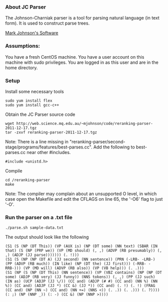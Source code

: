 ### About JC Parser

The Johnson-Charniak parser is a tool for parsing natural language (in text form). 
It is used to construct parse trees.

[Mark Johnson's Software](http://http://web.science.mq.edu.au/~mjohnson/Software.htm) 

### Assumptions:
You have a fresh CentOS machine. You have a user account on this machine with sudo privileges. You are logged in as this user and are in the home directory.

### Setup
Install some necessary tools
 
    sudo yum install flex
    sudo yum install gcc-c++

Obtain the JC Parser source code

    wget http://web.science.mq.edu.au/~mjohnson/code/reranking-parser-2011-12-17.tgz
    tar -zxvf reranking-parser-2011-12-17.tgz

Note: There is a line missing in "reranking-parser/second-stage/programs/features/best-parses.cc". Add the following to best-parses.cc near other #includes.

    #include <unistd.h>

Compile

    cd /reranking-parser
    make
    
Note: The compiler may complain about an unsupported O level, in which case open the Makefile and edit the CFLAGS on line 65, the '-O6' flag to just '-O'.    
    

### Run the parser on a .txt file
  
    ./parse.sh sample-data.txt

The output should look like the following

    
    (S1 (S (NP (DT This)) (VP (AUX is) (NP (DT some) (NN text) (SBAR (IN that) (S (NP (PRP we)) (VP (MD should) (, ,) (ADVP (RB presumably)) (, ,) (ADJP (JJ parse))))))) (. !)))
    (S1 (S (NP (NP (DT A) (JJ second) (NN sentence)) (PRN (-LRB- -LRB-) (PP (ADVP (RB much)) (IN like) (NP (DT the) (JJ first))) (-RRB- -RRB-))) (VP (MD will) (ADVP (RB also)) (VP (VB help))) (. .)))
    (S1 (NP (S (NP (DT This) (NN sentence)) (VP (VBZ contains) (NP (NP (DT some) (ADJP (RB very) (JJ funny)) (NNS tokens)) (, ,) (PP (JJ such) (IN as) (UCP (ADJP (JJ \/)) (CC and) (ADJP (# #) (CC and) (NN %) (NN %)) (CC and) (ADJP (JJ *) (CC &) (JJ *)) (CC and) (. !) (. !) (FRAG (CC and) (NP (NN ~) (CC and) (NN +=) (NNS <)) (. .)) (. .))) (. ?)))) (: ;) (NP (NNP _)) (: -) (CC &) (NP (NNP >))))
  

